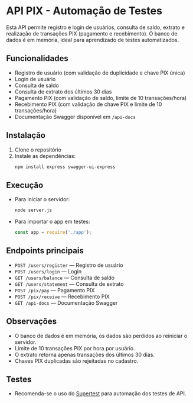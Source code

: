 # API PIX - Automação de Testes

Esta API permite registro e login de usuários, consulta de saldo, extrato e realização de transações PIX (pagamento e recebimento). O banco de dados é em memória, ideal para aprendizado de testes automatizados.

## Funcionalidades
- Registro de usuário (com validação de duplicidade e chave PIX única)
- Login de usuário
- Consulta de saldo
- Consulta de extrato dos últimos 30 dias
- Pagamento PIX (com validação de saldo, limite de 10 transações/hora)
- Recebimento PIX (com validação de chave PIX e limite de 10 transações/hora)
- Documentação Swagger disponível em `/api-docs`

## Instalação
1. Clone o repositório
2. Instale as dependências:
   ```bash
   npm install express swagger-ui-express
   ```

## Execução
- Para iniciar o servidor:
  ```bash
  node server.js
  ```
- Para importar o app em testes:
  ```js
  const app = require('./app');
  ```

## Endpoints principais
- `POST /users/register` — Registro de usuário
- `POST /users/login` — Login
- `GET /users/balance` — Consulta de saldo
- `GET /users/statement` — Consulta de extrato
- `POST /pix/pay` — Pagamento PIX
- `POST /pix/receive` — Recebimento PIX
- `GET /api-docs` — Documentação Swagger

## Observações
- O banco de dados é em memória, os dados são perdidos ao reiniciar o servidor.
- Limite de 10 transações PIX por hora por usuário.
- O extrato retorna apenas transações dos últimos 30 dias.
- Chaves PIX duplicadas são rejeitadas no cadastro.

## Testes
- Recomenda-se o uso do [Supertest](https://github.com/visionmedia/supertest) para automação dos testes de API.
